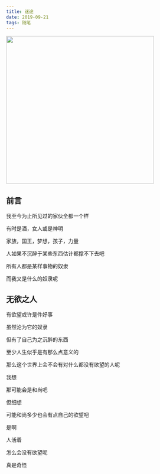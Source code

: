 ```yaml
---
title: 迷途
date: 2019-09-21
tags: 随笔
---
```


<div>
  <img width=400px src="https://i.loli.net/2019/09/21/PWQGN3RBhx4Ynau.jpg" >
</div>

## 前言

我至今为止所见过的家伙全都一个样

有时是酒，女人或是神明

家族，国王，梦想，孩子，力量

人如果不沉醉于某些东西估计都撑不下去吧

所有人都是某样事物的奴隶

而我又是什么的奴隶呢

<!-- more -->

## 无欲之人

有欲望或许是件好事

虽然沦为它的奴隶

但有了自己为之沉醉的东西

至少人生似乎是有那么点意义的

那么这个世界上会不会有对什么都没有欲望的人呢

我想

那可能会是和尚吧

但细想

可能和尚多少也会有点自己的欲望吧

是啊

人活着

怎么会没有欲望呢

真是奇怪
